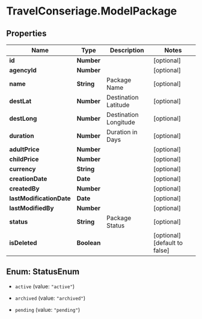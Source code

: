# TravelConseriage.ModelPackage

## Properties
Name | Type | Description | Notes
------------ | ------------- | ------------- | -------------
**id** | **Number** |  | [optional] 
**agencyId** | **Number** |  | [optional] 
**name** | **String** | Package Name | [optional] 
**destLat** | **Number** | Destination Latitude | [optional] 
**destLong** | **Number** | Destination Longitude | [optional] 
**duration** | **Number** | Duration in Days | [optional] 
**adultPrice** | **Number** |  | [optional] 
**childPrice** | **Number** |  | [optional] 
**currency** | **String** |  | [optional] 
**creationDate** | **Date** |  | [optional] 
**createdBy** | **Number** |  | [optional] 
**lastModificationDate** | **Date** |  | [optional] 
**lastModifiedBy** | **Number** |  | [optional] 
**status** | **String** | Package Status | [optional] 
**isDeleted** | **Boolean** |  | [optional] [default to false]


<a name="StatusEnum"></a>
## Enum: StatusEnum


* `active` (value: `"active"`)

* `archived` (value: `"archived"`)

* `pending` (value: `"pending"`)





